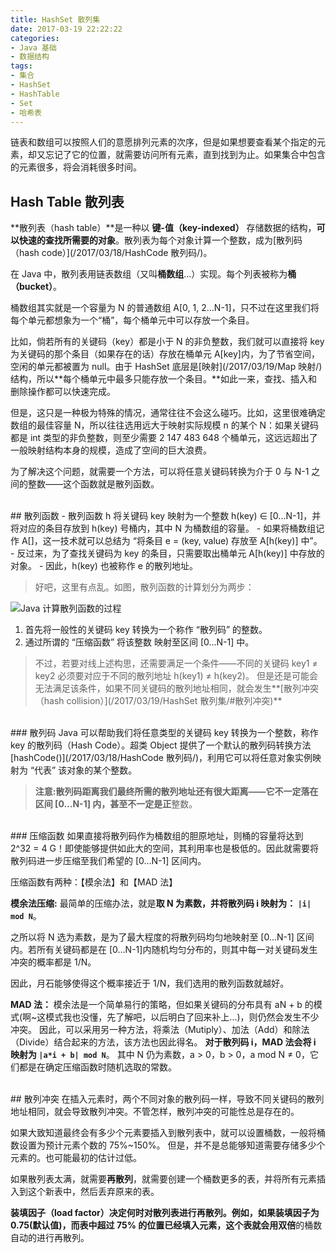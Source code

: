 ```yaml
---
title: HashSet 散列集
date: 2017-03-19 22:22:22
categories: 
- Java 基础
- 数据结构
tags: 
- 集合
- HashSet
- HashTable
- Set
- 哈希表
---
```


链表和数组可以按照人们的意愿排列元素的次序，但是如果想要查看某个指定的元素，却又忘记了它的位置，就需要访问所有元素，直到找到为止。如果集合中包含的元素很多，将会消耗很多时间。

<!-- more -->

## Hash Table 散列表
**散列表（hash table）**是一种以 **键-值（key-indexed）** 存储数据的结构，**可以快速的查找所需要的对象**。散列表为每个对象计算一个整数，成为[散列码（hash code）](/2017/03/18/HashCode 散列码/)。

在 Java 中，散列表用链表数组（又叫**桶数组**...）实现。每个列表被称为**桶（bucket）**。

桶数组其实就是一个容量为 N 的普通数组 A[0, 1, 2...N-1]，只不过在这里我们将每个单元都想象为一个“桶”，每个桶单元中可以存放一个条目。

比如，倘若所有的关键码（key）都是小于 N 的非负整数，我们就可以直接将 key 为关键码的那个条目（如果存在的话）存放在桶单元 A[key]内，为了节省空间，空闲的单元都被置为 null。由于 HashSet 底层是[映射](/2017/03/19/Map 映射/)结构，所以**每个桶单元中最多只能存放一个条目。**如此一来，查找、插入和删除操作都可以快速完成。

但是，这只是一种极为特殊的情况，通常往往不会这么碰巧。比如，这里很难确定数组的最佳容量 N，所以往往选用远大于映射实际规模 n 的某个 N：如果关键码都是 int 类型的非负整数，则至少需要 2 147 483 648 个桶单元，这远远超出了一般映射结构本身的规模，造成了空间的巨大浪费。

为了解决这个问题，就需要一个方法，可以将任意关键码转换为介于 0 与 N-1 之间的整数——这个函数就是散列函数。

</br>
## 散列函数
- 散列函数 h 将关键码 key 映射为一个整数 h(key) ∈ [0...N-1]，并将对应的条目存放到 h(key) 号桶内，其中 N 为桶数组的容量。
- 如果将桶数组记作 A[]，这一技术就可以总结为 “将条目 e = (key, value) 存放至 A[h(key)] 中”。
- 反过来，为了查找关键码为 key 的条目，只需要取出桶单元 A[h(key)] 中存放的对象。
- 因此，h(key) 也被称作 e 的散列地址。

>好吧，这里有点乱。如图，散列函数的计算划分为两步：

![Java 计算散列函数的过程](http://wx2.sinaimg.cn/mw690/a6e9cb00ly1fds4zpdrf5j20l10ca3zf.jpg)

1. 首先将一般性的关键码 key 转换为一个称作 “散列码” 的整数。
2. 通过所谓的 “压缩函数” 将该整数 映射至区间 [0...N-1] 中。

>不过，若要对线上述构思，还需要满足一个条件——不同的关键码 key1 ≠ key2 必须要对应于不同的散列地址 h(key1) ≠ h(key2)。
>但是还是可能会无法满足该条件，如果不同关键码的散列地址相同，就会发生**[散列冲突（hash collision）](/2017/03/19/HashSet 散列集/#散列冲突)**

</br>
### 散列码
Java 可以帮助我们将任意类型的关键码 key 转换为一个整数，称作 key 的散列码（Hash Code）。超类 Object 提供了一个默认的散列码转换方法 [hashCode()](/2017/03/18/HashCode 散列码/)，利用它可以将任意对象实例映射为 “代表” 该对象的某个整数。

>**注意:**散列码距离我们最终所需的散列地址还有很大距离——它不一定落在区间 [0...N-1] 内，甚至不一定是**正**整数。

</br>
### 压缩函数
如果直接将散列码作为桶数组的胆原地址，则桶的容量将达到 2^32 = 4 G！即使能够提供如此大的空间，其利用率也是极低的。因此就需要将散列码进一步压缩至我们希望的 [0...N-1] 区间内。

压缩函数有两种：【模余法】和【MAD 法】

**模余法压缩:**
最简单的压缩办法，就是**取 N 为素数，并将散列码 i 映射为： `|i| mod N`**。

之所以将 N 选为素数，是为了最大程度的将散列码均匀地映射至 [0...N-1] 区间内。若所有关键码都是在 [0...N-1]内随机均匀分布的，则其中每一对关键码发生冲突的概率都是 1/N。

因此，月石能够使得这个概率接近于 1/N，我们选用的散列函数就越好。

**MAD 法：**
模余法是一个简单易行的策略，但如果关键码的分布具有 aN + b 的模式(啊~这模式我也没懂，先了解吧，以后明白了回来补上...)，则仍然会发生不少冲突。
因此，可以采用另一种方法，将乘法（Mutiply）、加法（Add）和除法（Divide）结合起来的方法，该方法也因此得名。
**对于散列码 i，MAD 法会将 i 映射为 `|a*i + b| mod N`**。
其中 N 仍为素数，a > 0，b > 0，a mod N ≠ 0，它们都是在确定压缩函数时随机选取的常数。

</br>
## 散列冲突
在插入元素时，两个不同对象的散列码一样，导致不同关键码的散列地址相同，就会导致散列冲突。不管怎样，散列冲突的可能性总是存在的。

如果大致知道最终会有多少个元素要插入到散列表中，就可以设置桶数，一般将桶数设置为预计元素个数的 75%~150%。
但是，并不是总能够知道需要存储多少个元素的。也可能最初的估计过低。

如果散列表太满，就需要**再散列**，就需要创建一个桶数更多的表，并将所有元素插入到这个新表中，然后丢弃原来的表。

**装填因子（load factor）**决定何时对散列表进行再散列。例如，如果装填因子为 0.75(默认值)，而表中超过 75% 的位置已经填入元素，这个表就会用**双倍**的桶数自动的进行再散列。

